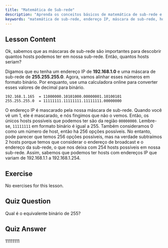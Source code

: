 ```yaml
---
title: "Matemática de Sub-rede"
description: "Aprenda os conceitos básicos de matemática de sub-rede e como calcular hosts disponíveis em uma rede. Entenda o endereçamento IP e as máscaras de sub-rede para iniciantes. Comece sua jornada Linux!"
keywords: "matemática de sub-rede, endereço IP, máscara de sub-rede, hosts de rede, binário, rede Linux, tutorial para iniciantes, guia"
---
```


## Lesson Content

Ok, sabemos que as máscaras de sub-rede são importantes para descobrir quantos hosts podemos ter em nossa sub-rede. Então, quantos hosts seriam?

Digamos que eu tenha um endereço IP de **192.168.1.0** e uma máscara de sub-rede de **255.255.255.0**. Agora, vamos alinhar esses números em formato binário. Por enquanto, use uma calculadora online para converter esses valores de decimal para binário.

```
192.168.1.165  = 11000000.10101000.00000001.10100101
255.255.255.0  = 11111111.11111111.11111111.00000000
```

O endereço IP é mascarado pela nossa máscara de sub-rede. Quando você vê um 1, ele é mascarado, e nós fingimos que não o vemos. Então, os únicos hosts possíveis que podemos ter são da região `00000000`. Lembre-se, `11111111` em formato binário é igual a 255. Também consideramos 0 como um número de host, então há 256 opções possíveis. No entanto, pode parecer que temos 256 opções possíveis, mas na verdade subtraímos 2 hosts porque temos que considerar o endereço de broadcast e o endereço da sub-rede, o que nos deixa com 254 hosts possíveis em nossa sub-rede. Assim, sabemos que podemos ter hosts com endereços IP que variam de 192.168.1.1 a 192.168.1.254.

## Exercise

No exercises for this lesson.

## Quiz Question

Qual é o equivalente binário de 255?

## Quiz Answer

11111111
